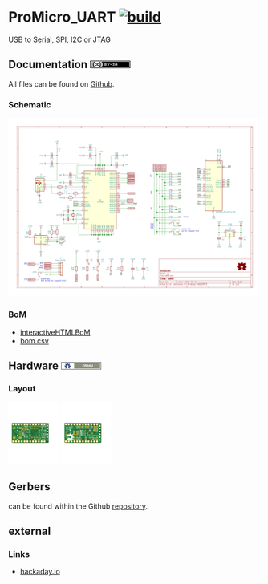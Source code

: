 # ProMicro_UART [![build](https://github.com/nerdyscout/ProMicro/workflows/kicad-exports/badge.svg?branch=UART)](UART/actions?query=branch%3AUART)
USB to Serial, SPI, I2C or JTAG

## Documentation [![CC BY-SA](../img/ccbysa.png)](docs/LICENSE.TXT)
All files can be found on [Github](https://github.com/nerdyscout/ProMicro/tree/master/UART).

### Schematic
[![Schematic](docs/img/UART-schematic.svg)](docs/UART-schematic.pdf)

### BoM
  * [interactiveHTMLBoM](https://nerdyscout.github.io/ProMicro/UART/docs/bom/UART-ibom.html)
  * [bom.csv](gerbers/UART-bom.csv)

## Hardware [![CERN OHL v1.2](../img/oshw.png)](LICENSE.TXT)
### Layout
<a href="docs/UART-documentation.pdf"><img src="docs/img/UART-top.svg" alt="UART-top" width="20%"/></a>
<a href="docs/UART-documentation.pdf"><img src="docs/img/UART-bottom.svg" alt="UART-bottom" width="20%"/></a>

## Gerbers
can be found within the Github [repository](gerbers).

## external
### Links
  * [hackaday.io](https://hackaday.io/project/171898-promicro)
